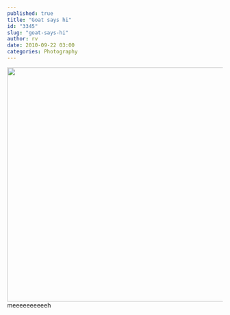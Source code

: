 ```yaml
---
published: true
title: "Goat says hi"
id: "3345"
slug: "goat-says-hi"
author: rv
date: 2010-09-22 03:00
categories: Photography
---
```

<div class="caption">
<a href="https://s3.amazonaws.com/cfwblog/uploads/2010/09/goatsayshi.jpg"><img class="size-full wp-image-3346" title="GoatSaysHi" src="https://s3.amazonaws.com/cfwblog/uploads/2010/09/goatsayshi.jpg" alt="" width="640" height="547" /></a>
<div class="caption-text">meeeeeeeeeeh</div>
</div>